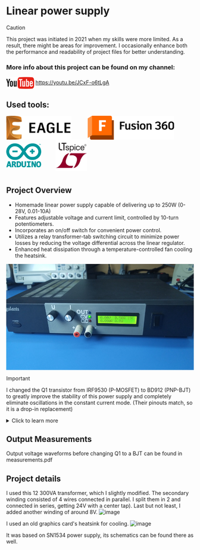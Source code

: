 # Linear power supply

> [!CAUTION]
> This project was initiated in 2021 when my skills were more limited. As a result, there might be areas for improvement. I occasionally enhance both the performance and readability of project files for better understanding.

### More info about this project can be found on my channel: 
<img align="center" height="32" src="images/logos/YT.png"> https://youtu.be/JCxF-o6tLgA

## Used tools:
<img align="center" height="64" src="images/logos/Eagle.png"> &nbsp;&nbsp;&nbsp;&nbsp; &nbsp;&nbsp;&nbsp;&nbsp; 
<img align="center"  height="64" src="images/logos/Fusion-360.png">&nbsp;&nbsp;&nbsp;&nbsp; &nbsp;&nbsp;&nbsp;&nbsp; <img align="center"  height="64" src="images/logos/Arduino.png">&nbsp;&nbsp;&nbsp;&nbsp; &nbsp;&nbsp;&nbsp;&nbsp; <img align="center"  height="84" src="images/logos/LTspice.jpg">
#

## Project Overview
- Homemade linear power supply capable of delivering up to 250W (0-28V, 0.01-10A)
- Features adjustable voltage and current limit, controlled by 10-turn potentiometers.
- Incorporates an on/off switch for convenient power control.
- Utilizes a relay transformer-tab switching circuit to minimize power losses by reducing the voltage differential across the linear regulator.
- Enhanced heat dissipation through a temperature-controlled fan cooling the heatsink.

<img align="center" src="images/pictures/psu_front.png"> 

> [!IMPORTANT]
> I changed the Q1 transistor from IRF9530 (P-MOSFET) to BD912 (PNP-BJT) to greatly improve the stability of this power supply and completely eliminate oscillations in the constant current mode. (Their pinouts match, so it is a drop-in replacement)
> <details>
> <summary>Click to learn more</summary>
> After performing some simulations in LTspice, I figured out that simply changing the Q1 MOSFET to a BJT greatly improved the output response to input step:
>
> Before (with MOSFET):
> <image src="images/screenshots/old_step.png">
> After (with BJT):
> <image src="images/screenshots/new_step.png">
> (The bode plot also looks better)
> </details>

## Output Measurements
Output voltage waveforms before changing Q1 to a BJT can be found in measurements.pdf

## Project details
I used this 12 300VA transformer, which I slightly modified. The secondary winding consisted of 4 wires connected in parallel. I split them in 2 and connected in series, getting 24V with a center tap). Last but not least, I added another winding of around 8V.
![image](https://user-images.githubusercontent.com/100617381/183007895-9f96c52b-03fa-483e-87bb-669523269e95.png)

I used an old graphics card's heatsink for cooling.
![image](https://user-images.githubusercontent.com/100617381/183007879-ed8218c8-d9f7-4f5c-a0ad-9686e3b1729e.png)

It was based on SN1534 power supply, its schematics can be found there as well.
